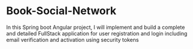 # Book-Social-Network
In this Spring boot Angular project, I will implement and build a complete and detailed FullStack application for user registration and login including email verification and activation using security tokens

